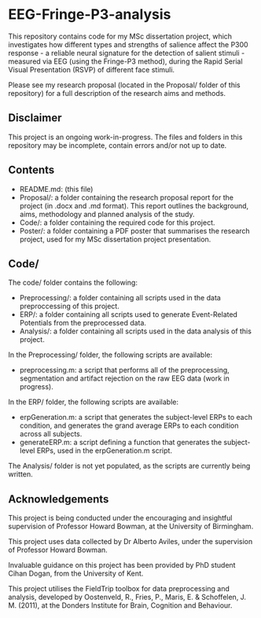 # EEG-Fringe-P3-analysis
This repository contains code for my MSc dissertation project, which investigates how different types and strengths of salience affect the P300 response - a reliable neural signature for the detection of salient stimuli - measured via EEG (using the Fringe-P3 method), during the Rapid Serial Visual Presentation (RSVP) of different face stimuli.

Please see my research proposal (located in the Proposal/ folder of this repository) for a full description of the research aims and methods.

## Disclaimer
This project is an ongoing work-in-progress. The files and folders in this repository may be incomplete, contain errors and/or not up to date.

## Contents
- README.md: (this file)
- Proposal/: a folder containing the research proposal report for the project (in .docx and .md format). This report outlines the background, aims, methodology and planned analysis of the study.
- Code/: a folder containing the required code for this project.
- Poster/: a folder containing a PDF poster that summarises the research project, used for my MSc dissertation project presentation.

## Code/
The code/ folder contains the following:

- Preprocessing/: a folder containing all scripts used in the data preproccessing of this project.
- ERP/: a folder containing all scripts used to generate Event-Related Potentials from the preprocessed data.
- Analysis/: a folder containing all scripts used in the data analysis of this project.

In the Preprocessing/ folder, the following scripts are available:

- preprocessing.m: a script that performs all of the preprocessing, segmentation and artifact rejection on the raw EEG data (work in progress).

In the ERP/ folder, the following scripts are available:

- erpGeneration.m: a script that generates the subject-level ERPs to each condition, and generates the grand average ERPs to each condition across all subjects.
- generateERP.m: a script defining a function that generates the subject-level ERPs, used in the erpGeneration.m script.

The Analysis/ folder is not yet populated, as the scripts are currently being written.

## Acknowledgements
This project is being conducted under the encouraging and insightful supervision of Professor Howard Bowman, at the University of Birmingham.

This project uses data collected by Dr Alberto Aviles, under the supervision of Professor Howard Bowman.

Invaluable guidance on this project has been provided by PhD student Cihan Dogan, from the University of Kent.

This project utilises the FieldTrip toolbox for data preprocessing and analysis, developed by Oostenveld, R., Fries, P., Maris, E. & Schoffelen, J. M. (2011), at the Donders Institute for Brain, Cognition and Behaviour.
